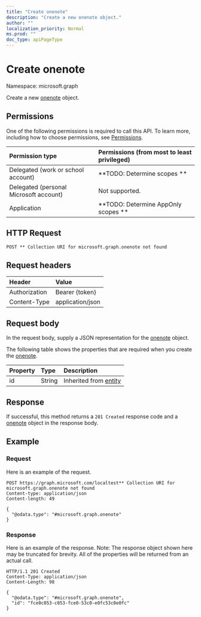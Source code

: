 ```yaml
---
title: "Create onenote"
description: "Create a new onenote object."
author: ""
localization_priority: Normal
ms.prod: ""
doc_type: apiPageType
---
```


# Create onenote

Namespace: microsoft.graph

Create a new [onenote](../resources/onenote.md) object.

## Permissions
One of the following permissions is required to call this API. To learn more, including how to choose permissions, see [Permissions](/concepts/permissions-reference.md).

|Permission type|Permissions (from most to least privileged)|
|:---|:---|
|Delegated (work or school account)|**TODO: Determine scopes **|
|Delegated (personal Microsoft account)|Not supported.|
|Application|**TODO: Determine AppOnly scopes **|

## HTTP Request
<!-- {
  "blockType": "ignored"
}
-->
``` http
POST ** Collection URI for microsoft.graph.onenote not found
```

## Request headers
|Header|Value|
|:---|:---|
|Authorization|Bearer {token}|
|Content-Type|application/json|

## Request body
In the request body, supply a JSON representation for the [onenote](../resources/onenote.md) object.

The following table shows the properties that are required when you create the [onenote](../resources/onenote.md).

|Property|Type|Description|
|:---|:---|:---|
|id|String| Inherited from [entity](../resources/entity.md)|



## Response
If successful, this method returns a `201 Created` response code and a [onenote](../resources/onenote.md) object in the response body.

## Example

### Request
Here is an example of the request.
<!-- {
  "blockType": "request",
  "name": "create_onenote_from_"
}
-->
``` http
POST https://graph.microsoft.com/localtest** Collection URI for microsoft.graph.onenote not found
Content-type: application/json
Content-length: 49

{
  "@odata.type": "#microsoft.graph.onenote"
}
```

### Response
Here is an example of the response. Note: The response object shown here may be truncated for brevity. All of the properties will be returned from an actual call.
<!-- {
  "blockType": "response",
  "truncated": true,
  "@odata.type": "microsoft.graph.onenote"
}
-->
``` http
HTTP/1.1 201 Created
Content-Type: application/json
Content-Length: 98

{
  "@odata.type": "#microsoft.graph.onenote",
  "id": "fce0c053-c053-fce0-53c0-e0fc53c0e0fc"
}
```

